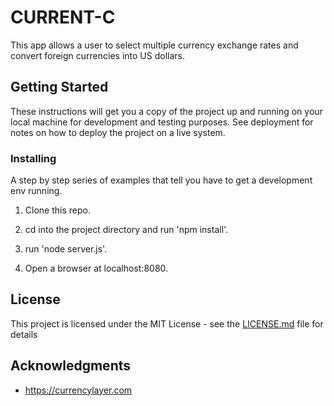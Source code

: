 # CURRENT-C

This app allows a user to select multiple currency exchange rates and convert foreign currencies into US dollars.


## Getting Started

These instructions will get you a copy of the project up and running on your local machine for development and testing purposes. See deployment for notes on how to deploy the project on a live system.


### Installing

A step by step series of examples that tell you have to get a development env running.

1. Clone this repo.

2. cd into the project directory and run 'npm install'.

4. run 'node server.js'.

5. Open a browser at localhost:8080.


## License

This project is licensed under the MIT License - see the [LICENSE.md](LICENSE.md) file for details

## Acknowledgments

* https://currencylayer.com
